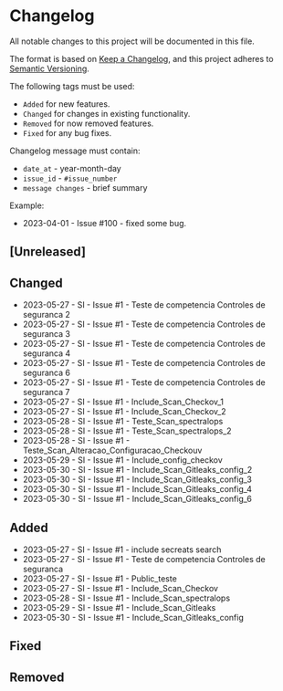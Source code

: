 # Changelog

All notable changes to this project will be documented in this file.

The format is based on [Keep a Changelog](https://keepachangelog.com/en/1.0.0/),
and this project adheres to [Semantic Versioning](https://semver.org/spec/v2.0.0.html).

The following tags must be used:

- `Added` for new features.
- `Changed` for changes in existing functionality.
- `Removed` for now removed features.
- `Fixed` for any bug fixes.

Changelog message must contain:

- `date_at` - year-month-day
- `issue_id` - `#issue_number`
- `message changes` - brief summary

Example:

- 2023-04-01 - Issue #100 - fixed some bug.

## [Unreleased]

## Changed
- 2023-05-27 - SI - Issue #1 - Teste de competencia Controles de seguranca 2
- 2023-05-27 - SI - Issue #1 - Teste de competencia Controles de seguranca 3
- 2023-05-27 - SI - Issue #1 - Teste de competencia Controles de seguranca 4
- 2023-05-27 - SI - Issue #1 - Teste de competencia Controles de seguranca 6
- 2023-05-27 - SI - Issue #1 - Teste de competencia Controles de seguranca 7
- 2023-05-27 - SI - Issue #1 - Include_Scan_Checkov_1
- 2023-05-27 - SI - Issue #1 - Include_Scan_Checkov_2
- 2023-05-28 - SI - Issue #1 - Teste_Scan_spectralops
- 2023-05-28 - SI - Issue #1 - Teste_Scan_spectralops_2
- 2023-05-28 - SI - Issue #1 - Teste_Scan_Alteracao_Configuracao_Checkouv
- 2023-05-29 - SI - Issue #1 - Include_config_checkov
- 2023-05-30 - SI - Issue #1 - Include_Scan_Gitleaks_config_2
- 2023-05-30 - SI - Issue #1 - Include_Scan_Gitleaks_config_3
- 2023-05-30 - SI - Issue #1 - Include_Scan_Gitleaks_config_4
- 2023-05-30 - SI - Issue #1 - Include_Scan_Gitleaks_config_6

## Added
- 2023-05-27 - SI - Issue #1 - include secreats search
- 2023-05-27 - SI - Issue #1 - Teste de competencia Controles de seguranca
- 2023-05-27 - SI - Issue #1 - Public_teste
- 2023-05-27 - SI - Issue #1 - Include_Scan_Checkov
- 2023-05-28 - SI - Issue #1 - Include_Scan_spectralops
- 2023-05-29 - SI - Issue #1 - Include_Scan_Gitleaks
- 2023-05-30 - SI - Issue #1 - Include_Scan_Gitleaks_config


## Fixed

## Removed